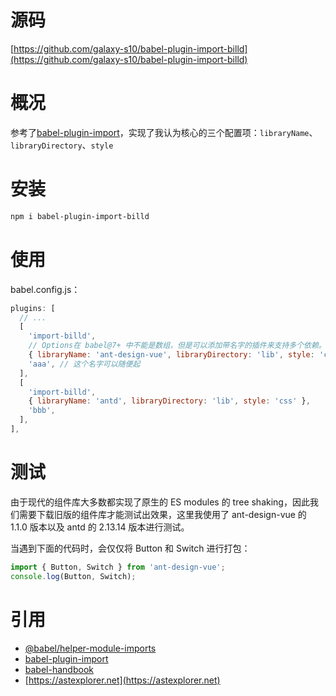 # 源码

[https://github.com/galaxy-s10/babel-plugin-import-billd](https://github.com/galaxy-s10/babel-plugin-import-billd)

# 概况

参考了[babel-plugin-import](https://github.com/umijs/babel-plugin-import)，实现了我认为核心的三个配置项：`libraryName`、`libraryDirectory`、`style`

# 安装

```sh
npm i babel-plugin-import-billd
```

# 使用

babel.config.js：

```js
plugins: [
  // ...
  [
    'import-billd',
    // Options在 babel@7+ 中不能是数组，但是可以添加带名字的插件来支持多个依赖。
    { libraryName: 'ant-design-vue', libraryDirectory: 'lib', style: 'css' },
    'aaa', // 这个名字可以随便起
  ],
  [
    'import-billd',
    { libraryName: 'antd', libraryDirectory: 'lib', style: 'css' },
    'bbb',
  ],
],
```

# 测试

由于现代的组件库大多数都实现了原生的 ES modules 的 tree shaking，因此我们需要下载旧版的组件库才能测试出效果，这里我使用了 ant-design-vue 的 1.1.0 版本以及 antd 的 2.13.14 版本进行测试。

当遇到下面的代码时，会仅仅将 Button 和 Switch 进行打包：

```js
import { Button, Switch } from 'ant-design-vue';
console.log(Button, Switch);
```

# 引用

- [@babel/helper-module-imports](https://babel.dev/docs/en/babel-helper-module-imports)
- [babel-plugin-import](https://github.com/umijs/babel-plugin-import)
- [babel-handbook](https://github.com/jamiebuilds/babel-handbook/blob/master/translations/zh-Hans/plugin-handbook.md)
- [https://astexplorer.net](https://astexplorer.net)
